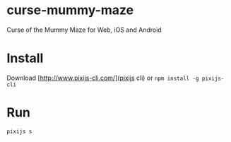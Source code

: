 # curse-mummy-maze
Curse of the Mummy Maze for Web, iOS and Android

# Install
Download [http://www.pixijs-cli.com/](pixijs cli) or `npm install -g pixijs-cli`

# Run
`pixijs s`
